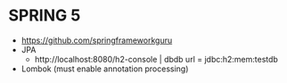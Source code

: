 # SPRING 5
- https://github.com/springframeworkguru
- JPA
    - http://localhost:8080/h2-console | dbdb url = jdbc:h2:mem:testdb
- Lombok (must enable annotation processing)